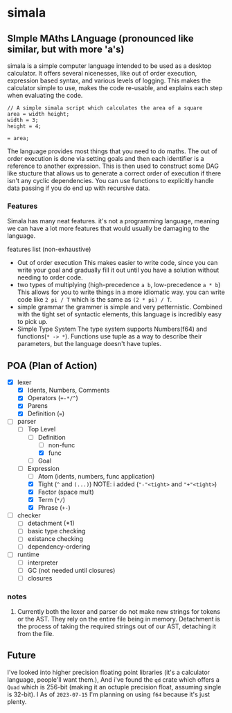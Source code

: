 # simala
## SImple MAths LAnguage (pronounced like similar, but with more 'a's)
simala is a simple computer language intended to be used as a desktop
calculator. It offers several nicenesses, like out of order execution,
expression based syntax, and various levels of logging. This makes the
calculator simple to use, makes the code re-usable, and explains each step
when evaluating the code.

```simala
// A simple simala script which calculates the area of a square
area = width height;
width = 3;
height = 4;

= area;
```

The language provides most things that you need to do maths. The out of order
execution is done via setting goals and then each identifier is a reference to
another expression. This is then used to construct some DAG like stucture that
allows us to generate a correct order of execution if there isn't any cyclic
dependencies. You can use functions to explicitly handle data passing if you
do end up with recursive data.

### Features

Simala has many neat features. it's not a programming language, meaning we can
have a lot more features that would usually be damaging to the language.

features list (non-exhaustive)
- Out of order execution
  This makes easier to write code, since you can write your goal and gradually
  fill it out until you have a solution without needing to order code.
- two types of multiplying (high-precedence `a b`, low-precedence `a * b`)
  This allows for you to write things in a more idiomatic way.
  you can write code like `2 pi / T` which is the same as `(2 * pi) / T`.
- simple grammar
  the grammer is simple and very petternistic. Combined with the tight set of
  syntactic elements, this language is incredibly easy to pick up.
- Simple Type System
  The type system supports Numbers(f64) and functions(`* -> *`). Functions use
  tuple as a way to describe their parameters, but the language doesn't have 
  tuples.

## POA (Plan of Action)
- [X] lexer
  - [X] Idents, Numbers, Comments
  - [X] Operators (`+-*/^`)
  - [X] Parens
  - [X] Definition (`=`)
- [ ] parser
    - [ ] Top Level
        - [ ] Definition
            - [ ] non-func
            - [X] func
        - [ ] Goal
    - [ ] Expression
        - [ ] Atom   (idents, numbers, func application)
        - [X] Tight  (`^` and `(...)`)  NOTE: i added (`"-"<tight>` and `"+"<tight>`)
        - [X] Factor (space mult)
        - [X] Term   (`*/`)
        - [X] Phrase (`+-`)
- [ ] checker
    - [ ] detachment (*1)
    - [ ] basic type checking
    - [ ] existance checking
    - [ ] dependency-ordering
- [ ] runtime
    - [ ] interpreter
    - [ ] GC (not needed until closures) 
    - [ ] closures
### notes
1) Currently both the lexer and parser do not make new strings for tokens or
    the AST. They rely on the entire file being in memory. Detachment is the
    process of taking the required strings out of our AST, detaching it from
    the file.
## Future
I've looked into higher precision floating point libraries (it's a calculator
language, people'll want them.), And i've found the `qd` crate which offers a
`Quad` which is 256-bit (making it an octuple precision float, assuming single
is 32-bit). I As of `2023-07-15` I'm planning on using `f64` because it's just
plenty.

